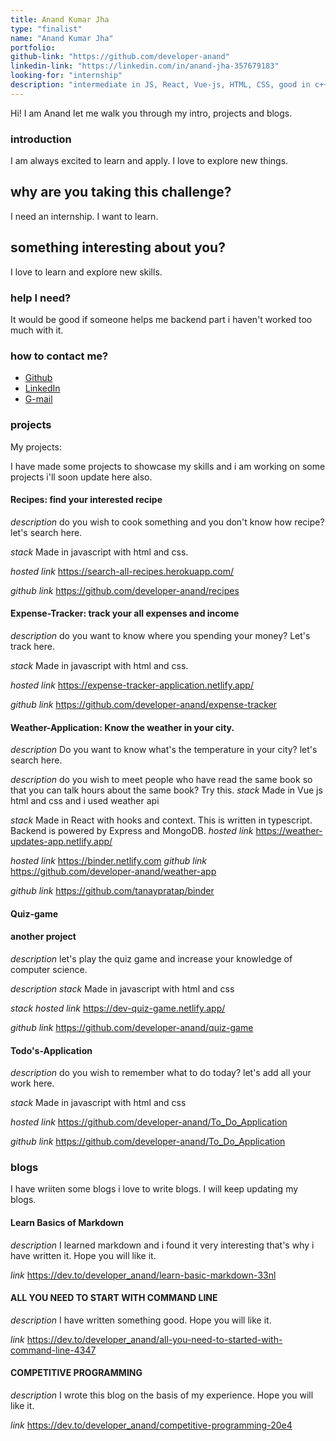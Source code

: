 ```yaml
---
title: Anand Kumar Jha
type: "finalist"
name: "Anand Kumar Jha"
portfolio: 
github-link: "https://github.com/developer-anand"
linkedin-link: "https://linkedin.com/in/anand-jha-357679183"
looking-for: "internship"
description: "intermediate in JS, React, Vue-js, HTML, CSS, good in c++"
---
```


Hi! I am Anand let me walk you through my intro, projects and blogs.

### introduction

I am always excited to learn and apply. I love to explore new things.

## why are you taking this challenge?

I need an internship.
I want to learn.

## something interesting about you?

I love to learn and explore new skills.

### help I need?

It would be good if someone helps me backend part i haven't worked too much with it.

### how to contact me?

- [Github](https://github.com/developer-anand)
- [LinkedIn](https://linkedin.com/in/-developer-anand)
- [G-mail](cyberaj123@gmail.com)

### projects

My projects:

I have made some projects to showcase my skills and i am working on some projects i'll soon update here also.

#### Recipes: find your interested recipe 

_description_ do you wish to cook something and you don't know how recipe? let's search here.

_stack_ Made in javascript with html and css.

_hosted link_ https://search-all-recipes.herokuapp.com/

_github link_ https://github.com/developer-anand/recipes

#### Expense-Tracker: track your all expenses and income

_description_ do you want to know where you spending your money? Let's track here.

_stack_ Made in javascript with html and css.

_hosted link_ https://expense-tracker-application.netlify.app/

_github link_ https://github.com/developer-anand/expense-tracker

#### Weather-Application: Know the weather in your city.

_description_ Do you want to know what's the temperature in your city? let's search here.

_description_ do you wish to meet people who have read the same book so that you can talk hours about the same book? Try this.
_stack_ Made in Vue js html and css and i used weather api

_stack_ Made in React with hooks and context. This is written in typescript. Backend is powered by Express and MongoDB.
_hosted link_ https://weather-updates-app.netlify.app/

_hosted link_ https://binder.netlify.com
_github link_ https://github.com/developer-anand/weather-app

_github link_ https://github.com/tanaypratap/binder
#### Quiz-game

#### another project
_description_ let's play the quiz game and increase your knowledge of computer science.

_description_
_stack_ Made in javascript with html and css

_stack_
_hosted link_ https://dev-quiz-game.netlify.app/

_github link_ https://github.com/developer-anand/quiz-game

#### Todo's-Application

_description_ do you wish to remember what to do today? let's add all your work here.

_stack_ Made in javascript with html and css

_hosted link_ https://github.com/developer-anand/To_Do_Application

_github link_ https://github.com/developer-anand/To_Do_Application

### blogs

I have wriiten some blogs i love to write blogs. I will keep updating my blogs.

#### Learn Basics of Markdown

_description_ I learned markdown and i found it very interesting that's why i have written it. Hope you will like it.

_link_ https://dev.to/developer_anand/learn-basic-markdown-33nl

#### ALL YOU NEED TO START WITH COMMAND LINE

_description_ I have written something good. Hope you will like it.

_link_ https://dev.to/developer_anand/all-you-need-to-started-with-command-line-4347

#### COMPETITIVE PROGRAMMING

_description_ I wrote this blog on the basis of my experience. Hope you will like it.

_link_ https://dev.to/developer_anand/competitive-programming-20e4
